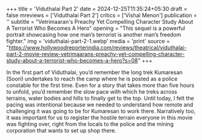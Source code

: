 +++
title = 'Viduthalai Part 2'
date = 2024-12-25T11:35:24+05:30
draft = false
mreviews = ['Viduthalai Part 2']
critics = ['Vishal Menon']
publication = ''
subtitle = "Vetrimaaran's Preachy Yet Compelling Character Study About A Terrorist Who Becomes A Hero"
opening = "This sequel is a powerful portrait showcasing how one man’s terrorist is another man’s freedom fighter."
img = 'viduthalai-part-2-1.webp'
media = 'print'
source = "https://www.hollywoodreporterindia.com/reviews/theatrical/viduthalai-part-2-movie-review-vetrimaarans-preachy-yet-compelling-character-study-about-a-terrorist-who-becomes-a-hero?s=08"
+++

In the first part of Viduthalai, you’d remember the long trek Kumaresan (Soori) undertakes to reach the camp where he is posted as a police constable for the first time. Even for a story that takes more than five hours to unfold, you’d remember the slow pace with which he treks across terrains, water bodies and hills to finally get to the top. Until today, I felt the pacing was intentional because we needed to understand how remote and challenging it was going to be for Kumaresan to work there. Narratively too, it was important for us to register the hostile terrain everyone in this movie was fighting over, right from the locals to the police and the mining corporation that wants to set up shop there.
